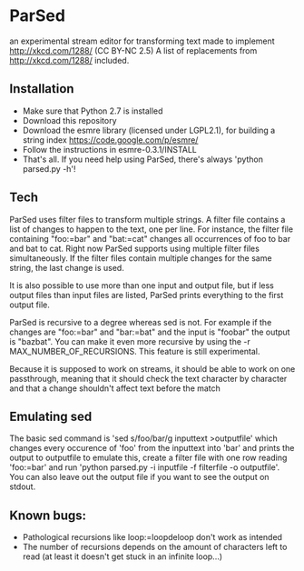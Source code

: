 ParSed
======

an experimental stream editor for transforming text
made to implement http://xkcd.com/1288/ (CC BY-NC 2.5)
A list of replacements from http://xkcd.com/1288/ included.


Installation
---------
* Make sure that Python 2.7 is installed
* Download this repository
* Download the esmre library (licensed under LGPL2.1), for building a string index
https://code.google.com/p/esmre/
* Follow the instructions in esmre-0.3.1/INSTALL
* That's all. If you need help using ParSed, there's always 'python parsed.py -h'!


Tech
-------
ParSed uses filter files to transform multiple strings.
 A filter file contains a list of changes to happen to the text, one per line. For instance, the filter file containing
"foo:=bar" and "bat:=cat"
changes all occurrences of foo to bar and bat to cat. Right now ParSed supports using multiple filter files simultaneously. If the filter files contain multiple changes for the same string, the last change is used.

It is also possible to use more than one input and output file, but if less output files than input files are listed, ParSed prints everything to the first output file.

ParSed is recursive to a degree whereas sed is not. For example if the changes are "foo:=bar" and "bar:=bat" and the input is "foobar" the output is "bazbat".
You can make it even more recursive by using the -r MAX_NUMBER_OF_RECURSIONS. This feature is still experimental.

Because it is supposed to work on streams, it should be able to work on one passthrough,
meaning that it should check the text character by character and that a change shouldn't affect text before the match


Emulating sed
-------------
The basic sed command is 'sed s/foo/bar/g inputtext >outputfile' which changes every occurence of 'foo' from the inputtext into 'bar' and prints the output to outputfile
to emulate this, create a filter file with one row reading 'foo:=bar'
and run 'python parsed.py -i inputfile -f filterfile -o outputfile'. You can also leave out the output file if you want to see the output on stdout.



Known bugs:
-----------
* Pathological recursions like loop:=loopdeloop don't work as intended
* The number of recursions depends on the amount of characters left to read (at least it doesn't get stuck in an infinite loop...)
